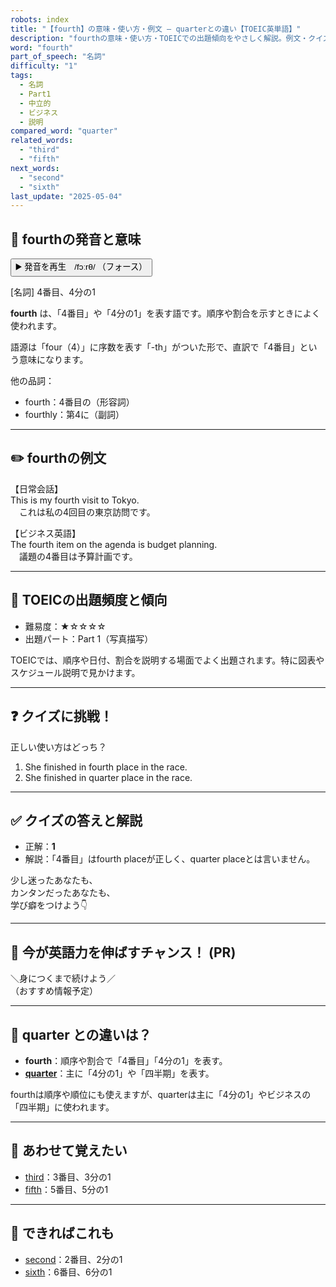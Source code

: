 ```yaml
---
robots: index
title: "【fourth】の意味・使い方・例文 ― quarterとの違い【TOEIC英単語】"
description: "fourthの意味・使い方・TOEICでの出題傾向をやさしく解説。例文・クイズ付きでquarterとの違いもわかりやすく学べます。"
word: "fourth"
part_of_speech: "名詞"
difficulty: "1"
tags:
  - 名詞
  - Part1
  - 中立的
  - ビジネス
  - 説明
compared_word: "quarter"
related_words:
  - "third"
  - "fifth"
next_words:
  - "second"
  - "sixth"
last_update: "2025-05-04"
---
```


## 🔰 fourthの発音と意味

<button class="play-audio" onclick="playTTS('fourth')">
  <span class="play-audio-main">
    ▶️ 発音を再生　/fɔːrθ/
  </span>
  <span class="play-audio-sub">
    （フォース）
  </span>
</button>

[名詞] 4番目、4分の1

**fourth** は、「4番目」や「4分の1」を表す語です。順序や割合を示すときによく使われます。

語源は「four（4）」に序数を表す「-th」がついた形で、直訳で「4番目」という意味になります。

他の品詞：  
- fourth：4番目の（形容詞）
- fourthly：第4に（副詞）

---

## ✏️ fourthの例文

【日常会話】  
This is my fourth visit to Tokyo.  
　これは私の4回目の東京訪問です。

【ビジネス英語】  
The fourth item on the agenda is budget planning.  
　議題の4番目は予算計画です。

---

## 🎯 TOEICの出題頻度と傾向

- 難易度：★☆☆☆☆
- 出題パート：Part 1（写真描写）

TOEICでは、順序や日付、割合を説明する場面でよく出題されます。特に図表やスケジュール説明で見かけます。

---

## ❓ クイズに挑戦！

正しい使い方はどっち？

1. She finished in fourth place in the race.  
2. She finished in quarter place in the race.

---

## ✅ クイズの答えと解説

- 正解：**1**
- 解説：「4番目」はfourth placeが正しく、quarter placeとは言いません。

少し迷ったあなたも、  
カンタンだったあなたも、  
学び癖をつけよう👇️

---

## 🚀 今が英語力を伸ばすチャンス！ (PR)

<div class="info-center">
＼身につくまで続けよう／<br>  
（おすすめ情報予定）
</div>

---

## 🤔  quarter との違いは？

- **fourth**：順序や割合で「4番目」「4分の1」を表す。
- **[quarter](/quarter)**：主に「4分の1」や「四半期」を表す。

fourthは順序や順位にも使えますが、quarterは主に「4分の1」やビジネスの「四半期」に使われます。

---

## 🧩 あわせて覚えたい

- [third](/third)：3番目、3分の1
- [fifth](/fifth)：5番目、5分の1

---

## 📖 できればこれも

- [second](/second)：2番目、2分の1
- [sixth](/sixth)：6番目、6分の1

<!-- cvid: aid28_bid24 -->
